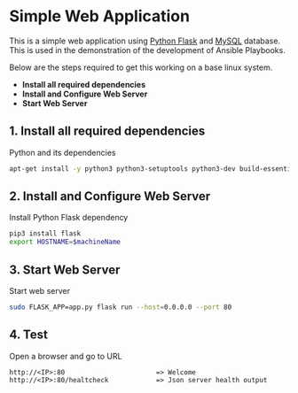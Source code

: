 # Simple Web Application

This is a simple web application using [Python Flask](http://flask.pocoo.org/) and [MySQL](https://www.mysql.com/) database. 
This is used in the demonstration of the development of Ansible Playbooks.
  
  Below are the steps required to get this working on a base linux system.
  
  - **Install all required dependencies**
  - **Install and Configure Web Server**
  - **Start Web Server**
   
## 1. Install all required dependencies
  
  Python and its dependencies
  ```bash
  apt-get install -y python3 python3-setuptools python3-dev build-essential python3-pip default-libmysqlclient-dev
  ```
   
## 2. Install and Configure Web Server

Install Python Flask dependency
```bash
pip3 install flask
export HOSTNAME=$machineName
```


## 3. Start Web Server

Start web server
```bash
sudo FLASK_APP=app.py flask run --host=0.0.0.0 --port 80
```

## 4. Test

Open a browser and go to URL
```
http://<IP>:80                       => Welcome
http://<IP>:80/healtcheck            => Json server health output 
```
